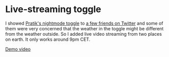 #  Live-streaming toggle

I showed [Pratik's nightmode toggle](https://github.com/pratikg29/LightDarkMode-ToggleStyle) to [a few friends on Twitter](https://twitter.com/mortenjust/status/1609982359515938818) and some of them were very concerned that the weather in the toggle might be different from the weather outside. So I added live video streaming from two places on earth. It only works around 9pm CET.

[Demo video](https://twitter.com/mortenjust/status/1610731233876516865)
